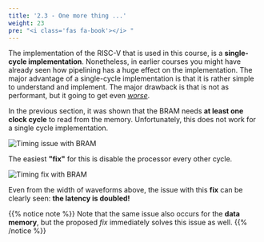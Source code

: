 ```yaml
---
title: '2.3 - One more thing ...'
weight: 23
pre: "<i class='fas fa-book'></i> "
---
```


The implementation of the RISC-V that is used in this course, is a **single-cycle implementation**. Nonetheless, in earlier courses you might have already seen how pipelining has a huge effect on the implementation. The major advantage of a single-cycle implementation is that it is rather simple to understand and implement. The major drawback is that is not as performant, but it going to get even <u>*worse*</u>.

In the previous section, it was shown that the BRAM needs **at least one clock cycle** to read from the memory. Unfortunately, this does not work for a single cycle implementation.

<!-- {signal: [
  {name: 'clock', wave: 'p......'},
  {name: 'program counter', wave: 'x3333x.', data: ['A0', 'A1', 'A2', 'A3']},
  {name: 'expected instruction', wave: 'x5555x.', data: ['inst0','inst1','inst2', 'inst3']},
  {name: 'BRAM output', wave: 'x.5555x', data: ['inst0','inst1','inst2', 'inst3']},
]} -->
![Timing issue with BRAM](/img/20/wavedrom_timing_issue_BRAM.png)

The easiest **"fix"** for this is disable the processor every other cycle.


<!-- {signal: [
  {name: 'clock', wave: 'p..........'},
  {name: 'chip enable', wave: '01010101010'},
  {name: 'program counter', wave: 'x3.3.3.3.x.', data: ['A0', 'A1', 'A2', 'A3']},
  {name: 'BRAM output', wave: 'x.5.5.5.5.x', data: ['inst0','inst1','inst2', 'inst3']},
]} -->
![Timing fix with BRAM](/img/20/wavedrom_timing_fix_BRAM.png)

Even from the width of waveforms above, the issue with this **fix** can be clearly seen: **the latency is doubled!**

<!-- Different types for notices are: info (yellow), tip (green), warning (red), note (blue)-->
{{% notice note %}}
Note that the same issue also occurs for the **data memory**, but the proposed *fix* immediately solves this issue as well.
{{% /notice %}}